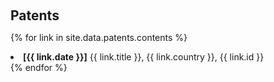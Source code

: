 <h1 id="patent"></h1>

<h2 style="margin: 60px 0px 10px;">Patents</h2>


{% for link in site.data.patents.contents %}
<li>
<strong>[{{ link.date }}]</strong> {{ link.title }}, {{ link.country }}, {{ link.id }}
</li>
{% endfor %}
